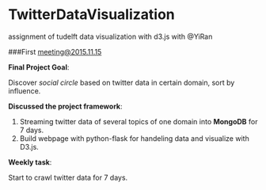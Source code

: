 # TwitterDataVisualization
assignment of tudelft data visualization with d3.js with @YiRan

###First meeting@2015.11.15

**Final Project Goal**:

Discover *social circle* based on twitter data in certain domain, sort by influence.

**Discussed the project framework**:

1. Streaming twitter data of several topics of one domain into **MongoDB** for 7 days.
2. Build webpage with python-flask for handeling data and visualize with D3.js.

**Weekly task**:

Start to crawl twitter data for 7 days.


